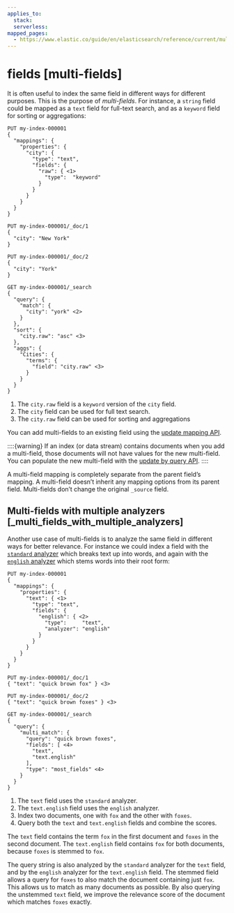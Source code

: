 ```yaml
---
applies_to:
  stack:
  serverless:
mapped_pages:
  - https://www.elastic.co/guide/en/elasticsearch/reference/current/multi-fields.html
---
```


# fields [multi-fields]

It is often useful to index the same field in different ways for different purposes. This is the purpose of *multi-fields*. For instance, a `string` field could be mapped as a `text` field for full-text search, and as a `keyword` field for sorting or aggregations:

```console
PUT my-index-000001
{
  "mappings": {
    "properties": {
      "city": {
        "type": "text",
        "fields": {
          "raw": { <1>
            "type":  "keyword"
          }
        }
      }
    }
  }
}

PUT my-index-000001/_doc/1
{
  "city": "New York"
}

PUT my-index-000001/_doc/2
{
  "city": "York"
}

GET my-index-000001/_search
{
  "query": {
    "match": {
      "city": "york" <2>
    }
  },
  "sort": {
    "city.raw": "asc" <3>
  },
  "aggs": {
    "Cities": {
      "terms": {
        "field": "city.raw" <3>
      }
    }
  }
}
```

1. The `city.raw` field is a `keyword` version of the `city` field.
2. The `city` field can be used for full text search.
3. The `city.raw` field can be used for sorting and aggregations


You can add multi-fields to an existing field using the [update mapping API](https://www.elastic.co/docs/api/doc/elasticsearch/operation/operation-indices-put-mapping).

::::{warning}
If an index (or data stream) contains documents when you add a multi-field, those documents will not have values for the new multi-field. You can populate the new multi-field with the [update by query API](https://www.elastic.co/docs/api/doc/elasticsearch/operation/operation-update-by-query).
::::


A multi-field mapping is completely separate from the parent field’s mapping. A multi-field doesn’t inherit any mapping options from its parent field. Multi-fields don’t change the original `_source` field.

## Multi-fields with multiple analyzers [_multi_fields_with_multiple_analyzers]

Another use case of multi-fields is to analyze the same field in different ways for better relevance. For instance we could index a field with the [`standard` analyzer](/reference/text-analysis/analysis-standard-analyzer.md) which breaks text up into words, and again with the [`english` analyzer](/reference/text-analysis/analysis-lang-analyzer.md#english-analyzer) which stems words into their root form:

```console
PUT my-index-000001
{
  "mappings": {
    "properties": {
      "text": { <1>
        "type": "text",
        "fields": {
          "english": { <2>
            "type":     "text",
            "analyzer": "english"
          }
        }
      }
    }
  }
}

PUT my-index-000001/_doc/1
{ "text": "quick brown fox" } <3>

PUT my-index-000001/_doc/2
{ "text": "quick brown foxes" } <3>

GET my-index-000001/_search
{
  "query": {
    "multi_match": {
      "query": "quick brown foxes",
      "fields": [ <4>
        "text",
        "text.english"
      ],
      "type": "most_fields" <4>
    }
  }
}
```

1. The `text` field uses the `standard` analyzer.
2. The `text.english` field uses the `english` analyzer.
3. Index two documents, one with `fox` and the other with `foxes`.
4. Query both the `text` and `text.english` fields and combine the scores.


The `text` field contains the term `fox` in the first document and `foxes` in the second document. The `text.english` field contains `fox` for both documents, because `foxes` is stemmed to `fox`.

The query string is also analyzed by the `standard` analyzer for the `text` field, and by the `english` analyzer for the `text.english` field. The stemmed field allows a query for `foxes` to also match the document containing just `fox`. This allows us to match as many documents as possible. By also querying the unstemmed `text` field, we improve the relevance score of the document which matches `foxes` exactly.


